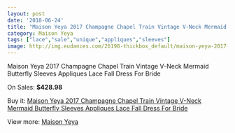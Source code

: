 ```yaml
---
layout: post
date: '2018-06-24'
title: "Maison Yeya 2017 Champagne Chapel Train Vintage V-Neck Mermaid Butterfly Sleeves Appliques Lace Fall Dress For Bride"
category: Maison Yeya
tags: ["lace","sale","unique","appliques","sleeves"]
image: http://img.eudances.com/26198-thickbox_default/maison-yeya-2017-champagne-chapel-train-vintage-v-neck-mermaid-butterfly-sleeves-appliques-lace-fall-dress-for-bride.jpg
---
```

Maison Yeya 2017 Champagne Chapel Train Vintage V-Neck Mermaid Butterfly Sleeves Appliques Lace Fall Dress For Bride

On Sales: **$428.98**
<a href="https://www.eudances.com/en/maison-yeya/8775-maison-yeya-2017-champagne-chapel-train-vintage-v-neck-mermaid-butterfly-sleeves-appliques-lace-fall-dress-for-bride.html"><amp-img layout="responsive" width="600" height="600" src="//img.eudances.com/26198-thickbox_default/maison-yeya-2017-champagne-chapel-train-vintage-v-neck-mermaid-butterfly-sleeves-appliques-lace-fall-dress-for-bride.jpg" alt="Maison Yeya 2017 Champagne Chapel Train Vintage V-Neck Mermaid Butterfly Sleeves Appliques Lace Fall Dress For Bride 0" /></a>
<a href="https://www.eudances.com/en/maison-yeya/8775-maison-yeya-2017-champagne-chapel-train-vintage-v-neck-mermaid-butterfly-sleeves-appliques-lace-fall-dress-for-bride.html"><amp-img layout="responsive" width="600" height="600" src="//img.eudances.com/26205-thickbox_default/maison-yeya-2017-champagne-chapel-train-vintage-v-neck-mermaid-butterfly-sleeves-appliques-lace-fall-dress-for-bride.jpg" alt="Maison Yeya 2017 Champagne Chapel Train Vintage V-Neck Mermaid Butterfly Sleeves Appliques Lace Fall Dress For Bride 1" /></a>
<a href="https://www.eudances.com/en/maison-yeya/8775-maison-yeya-2017-champagne-chapel-train-vintage-v-neck-mermaid-butterfly-sleeves-appliques-lace-fall-dress-for-bride.html"><amp-img layout="responsive" width="600" height="600" src="//img.eudances.com/26204-thickbox_default/maison-yeya-2017-champagne-chapel-train-vintage-v-neck-mermaid-butterfly-sleeves-appliques-lace-fall-dress-for-bride.jpg" alt="Maison Yeya 2017 Champagne Chapel Train Vintage V-Neck Mermaid Butterfly Sleeves Appliques Lace Fall Dress For Bride 2" /></a>
<a href="https://www.eudances.com/en/maison-yeya/8775-maison-yeya-2017-champagne-chapel-train-vintage-v-neck-mermaid-butterfly-sleeves-appliques-lace-fall-dress-for-bride.html"><amp-img layout="responsive" width="600" height="600" src="//img.eudances.com/26203-thickbox_default/maison-yeya-2017-champagne-chapel-train-vintage-v-neck-mermaid-butterfly-sleeves-appliques-lace-fall-dress-for-bride.jpg" alt="Maison Yeya 2017 Champagne Chapel Train Vintage V-Neck Mermaid Butterfly Sleeves Appliques Lace Fall Dress For Bride 3" /></a>
<a href="https://www.eudances.com/en/maison-yeya/8775-maison-yeya-2017-champagne-chapel-train-vintage-v-neck-mermaid-butterfly-sleeves-appliques-lace-fall-dress-for-bride.html"><amp-img layout="responsive" width="600" height="600" src="//img.eudances.com/26202-thickbox_default/maison-yeya-2017-champagne-chapel-train-vintage-v-neck-mermaid-butterfly-sleeves-appliques-lace-fall-dress-for-bride.jpg" alt="Maison Yeya 2017 Champagne Chapel Train Vintage V-Neck Mermaid Butterfly Sleeves Appliques Lace Fall Dress For Bride 4" /></a>
<a href="https://www.eudances.com/en/maison-yeya/8775-maison-yeya-2017-champagne-chapel-train-vintage-v-neck-mermaid-butterfly-sleeves-appliques-lace-fall-dress-for-bride.html"><amp-img layout="responsive" width="600" height="600" src="//img.eudances.com/26201-thickbox_default/maison-yeya-2017-champagne-chapel-train-vintage-v-neck-mermaid-butterfly-sleeves-appliques-lace-fall-dress-for-bride.jpg" alt="Maison Yeya 2017 Champagne Chapel Train Vintage V-Neck Mermaid Butterfly Sleeves Appliques Lace Fall Dress For Bride 5" /></a>
<a href="https://www.eudances.com/en/maison-yeya/8775-maison-yeya-2017-champagne-chapel-train-vintage-v-neck-mermaid-butterfly-sleeves-appliques-lace-fall-dress-for-bride.html"><amp-img layout="responsive" width="600" height="600" src="//img.eudances.com/26200-thickbox_default/maison-yeya-2017-champagne-chapel-train-vintage-v-neck-mermaid-butterfly-sleeves-appliques-lace-fall-dress-for-bride.jpg" alt="Maison Yeya 2017 Champagne Chapel Train Vintage V-Neck Mermaid Butterfly Sleeves Appliques Lace Fall Dress For Bride 6" /></a>
<a href="https://www.eudances.com/en/maison-yeya/8775-maison-yeya-2017-champagne-chapel-train-vintage-v-neck-mermaid-butterfly-sleeves-appliques-lace-fall-dress-for-bride.html"><amp-img layout="responsive" width="600" height="600" src="//img.eudances.com/26199-thickbox_default/maison-yeya-2017-champagne-chapel-train-vintage-v-neck-mermaid-butterfly-sleeves-appliques-lace-fall-dress-for-bride.jpg" alt="Maison Yeya 2017 Champagne Chapel Train Vintage V-Neck Mermaid Butterfly Sleeves Appliques Lace Fall Dress For Bride 7" /></a>

Buy it: [Maison Yeya 2017 Champagne Chapel Train Vintage V-Neck Mermaid Butterfly Sleeves Appliques Lace Fall Dress For Bride](https://www.eudances.com/en/maison-yeya/8775-maison-yeya-2017-champagne-chapel-train-vintage-v-neck-mermaid-butterfly-sleeves-appliques-lace-fall-dress-for-bride.html "Maison Yeya 2017 Champagne Chapel Train Vintage V-Neck Mermaid Butterfly Sleeves Appliques Lace Fall Dress For Bride")

View more: [Maison Yeya](https://www.eudances.com/en/126-maison-yeya "Maison Yeya")